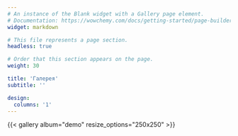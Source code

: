 ```yaml
---
# An instance of the Blank widget with a Gallery page element.
# Documentation: https://wowchemy.com/docs/getting-started/page-builder/
widget: markdown

# This file represents a page section.
headless: true

# Order that this section appears on the page.
weight: 30

title: 'Галерея'
subtitle: ''

design:
  columns: '1'
---
```


{{< gallery album="demo" resize_options="250x250" >}}
